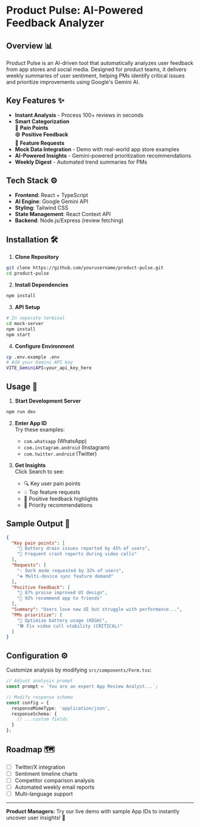 # Product Pulse: AI-Powered Feedback Analyzer

## Overview 📊
Product Pulse is an AI-driven tool that automatically analyzes user feedback from app stores and social media. Designed for product teams, it delivers weekly summaries of user sentiment, helping PMs identify critical issues and prioritize improvements using Google's Gemini AI.

## Key Features ✨
- **Instant Analysis** - Process 100+ reviews in seconds
- **Smart Categorization**  
  🔴 **Pain Points**  
  🟢 **Positive Feedback**  
  🔵 **Feature Requests**
- **Mock Data Integration** - Demo with real-world app store examples
- **AI-Powered Insights** - Gemini-powered prioritization recommendations
- **Weekly Digest** - Automated trend summaries for PMs

## Tech Stack ⚙️
- **Frontend**: React + TypeScript
- **AI Engine**: Google Gemini API
- **Styling**: Tailwind CSS
- **State Management**: React Context API
- **Backend**: Node.js/Express (review fetching)

## Installation 🛠️

1. **Clone Repository**
```bash
git clone https://github.com/yourusername/product-pulse.git
cd product-pulse
```

2. **Install Dependencies**
```bash
npm install
```

3. **API Setup**
```bash
# In separate terminal
cd mock-server
npm install
npm start
```

4. **Configure Environment**
```bash
cp .env.example .env
# Add your Gemini API key
VITE_GeminiAPI=your_api_key_here
```

## Usage 🚀

1. **Start Development Server**
```bash
npm run dev
```

2. **Enter App ID**  
   Try these examples:
   - `com.whatsapp` (WhatsApp)
   - `com.instagram.android` (Instagram)
   - `com.twitter.android` (Twitter)

3. **Get Insights**  
   Click Search to see:
   - 🔍 Key user pain points
   - 💡 Top feature requests
   - 🌟 Positive feedback highlights
   - 🎯 Priority recommendations

## Sample Output 📄

```json
{
  "Key pain points": [
    "🚨 Battery drain issues reported by 45% of users",
    "🐛 Frequent crash reports during video calls"
  ],
  "Requests": [
    "💡 Dark mode requested by 32% of users",
    "➕ Multi-device sync feature demand"
  ],
  "Positive Feedback": [
    "🎉 87% praise improved UI design",
    "🌟 92% recommend app to friends"
  ],
  "Summary": "Users love new UI but struggle with performance...",
  "PMs prioritize": [
    "🔧 Optimize battery usage (HIGH)",
    "🛠 Fix video call stability (CRITICAL)"
  ]
}
```

## Configuration ⚙️
Customize analysis by modifying `src/components/Form.tsx`:
```typescript
// Adjust analysis prompt
const prompt = `You are an expert App Review Analyst...`;

// Modify response schema
const config = {
  responseMimeType: 'application/json',
  responseSchema: {
    // ...custom fields
  }
};
```

## Roadmap 🗺️
- [ ] Twitter/X integration
- [ ] Sentiment timeline charts
- [ ] Competitor comparison analysis
- [ ] Automated weekly email reports
- [ ] Multi-language support

---

**Product Managers:** Try our live demo with sample App IDs to instantly uncover user insights! 🚀